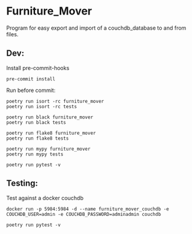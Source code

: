 # Furniture_Mover
Program for easy export and import of a couchdb_database to and from files.


## Dev:
Install pre-commit-hooks
```
pre-commit install
```

Run before commit:
```
poetry run isort -rc furniture_mover
poetry run isort -rc tests

poetry run black furniture_mover
poetry run black tests

poetry run flake8 furniture_mover
poetry run flake8 tests

poetry run mypy furniture_mover
poetry run mypy tests

poetry run pytest -v
```

## Testing:
Test against a docker couchdb
```
docker run -p 5984:5984 -d --name furniture_mover_couchdb -e COUCHDB_USER=admin -e COUCHDB_PASSWORD=adminadmin couchdb
```
```
poetry run pytest -v
```
